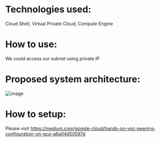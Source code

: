 # Technologies used:  
Cloud Shell, Virtual Private Cloud, Compute Engine

# How to use:  
We could access our subnet using private IP

# Proposed system architecture:
![image](https://github.com/manbobo2002/gcp-vpc/blob/master/solution%20diagram.PNG)  

# How to setup:  
Please visit https://medium.com/google-cloud/hands-on-vpc-peering-configuration-on-gcp-a6a04d50597d

